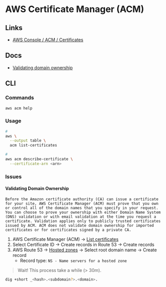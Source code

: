 # AWS Certificate Manager (ACM)

## Links

- [AWS Console / ACM / Certificates](https://console.aws.amazon.com/acm/home#/)

## Docs

- [Validating domain ownership](https://docs.aws.amazon.com/acm/latest/userguide/domain-ownership-validation.html)

## CLI

### Commands

```sh
aws acm help
```

### Usage

```sh
#
aws \
  --output table \
  acm list-certificates

#
aws acm describe-certificate \
  --certificate-arn <arn>
```

### Issues

#### Validating Domain Ownership

```log
Before the Amazon certificate authority (CA) can issue a certificate for your site, AWS Certificate Manager (ACM) must prove that you own or control all of the domain names that you specify in your request. You can choose to prove your ownership with either Domain Name System (DNS) validation or with email validation at the time you request a certificate. Validation applies only to publicly trusted certificates issued by ACM. ACM does not validate domain ownership for imported certificates or for certificates signed by a private CA.
```

1. AWS Certificate Manager (ACM) -> [List certificates](https://console.aws.amazon.com/acm/home#/certificates/list)
2. Select Certificate ID -> Create records in Route 53 -> Create records
3. AWS Route 53 -> [Hosted zones](https://console.aws.amazon.com/route53/v2/hostedzones#) -> Select root domain name -> Create record
   - Record type: `NS - Name servers for a hosted zone`

> Wait! This process take a while (> 30m).

```sh
dig +short _<hash>.<subdomain?>.<domain>.
```
